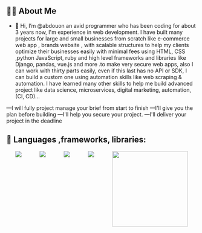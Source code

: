 
## 🙋‍♂️ About Me

- 👋 Hi, I’m @abdouon an avid programmer who has been coding for about 3 years now, I'm experience in web development. I have built many projects for large and small businesses from scratch like e-commerce web app , brands website , with scalable structures to help my clients optimize their businesses easily with minimal fees using HTML, CSS ,python JavaScript, ruby and high level frameworks and libraries like Django, pandas, vue.js and more .to make very secure web apps, also I can work with thirty parts easily, even if this last has no API or SDK, I can build a custom one using automation skills like web scraping & automation.
I have learned many other skills to help me build advanced project like data science, microservices, digital marketing, automation, (CI, CD)…

—I will fully project manage your brief from start to finish
—I'll give you the plan before building
—I'll help you secure your project.
—I'll deliver your project in the deadline


## 🚀 Languages ,frameworks, libraries:
<div style='display:flex; justify-content:space-around; width:100%;'>
<img src="https://img.icons8.com/ios/150/ffffff/python.png" />
<img src="https://img.icons8.com/ios/150/ffffff/django.png" />
<img src="https://img.icons8.com/ios/150/ffffff/html.png" />
<img src="https://img.icons8.com/ios/150/ffffff/javascript.png" />
  <img src="https://upload.wikimedia.org/wikipedia/commons/e/ed/Pandas_logo.svg" width='200'/>
</div>
